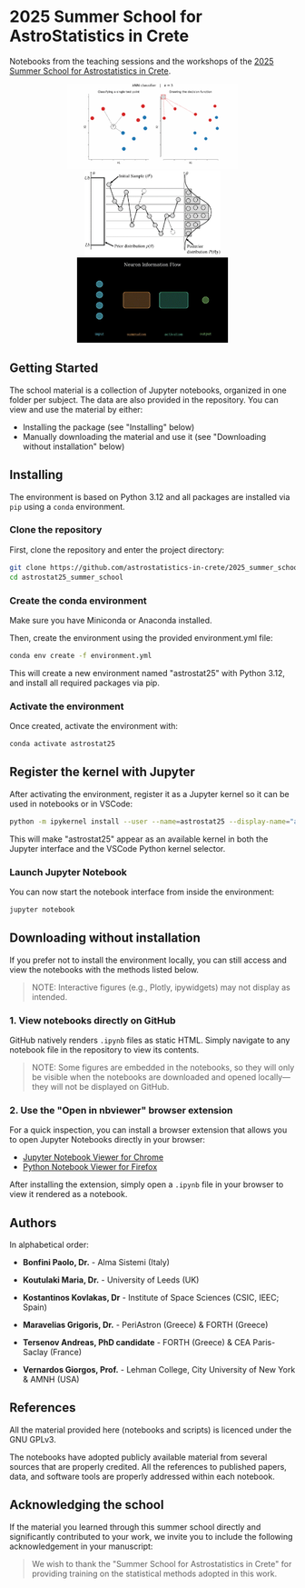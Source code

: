 # 2025 Summer School for AstroStatistics in Crete

Notebooks from the teaching sessions and the workshops of the
[2025 Summer School for Astrostatistics in Crete](https://astro.physics.uoc.gr/Conferences/Astrostatistics_School_Crete_2025/).

<p align="center">
  <img src="10_ML_Practices/images/kNN_decision_function_animation.gif" alt="Image 1" height="150px" />
  <img src="07_MCMC/images/mh.png" alt="Image 2" height="150px" />
  <img src="11_DL/images/neuron_flow.gif" alt="Image 3" height="150px" />
</p>

## Getting Started

The school material is a collection of Jupyter notebooks, organized in one
folder per subject. The data are also provided in the repository. You can view
and use the material by either:
* Installing the package (see "Installing" below)
* Manually downloading the material and use it (see "Downloading without
  installation" below)

## Installing

The environment is based on Python 3.12 and all packages are installed via `pip`
using a `conda` environment.

### Clone the repository

First, clone the repository and enter the project directory:

```bash
git clone https://github.com/astrostatistics-in-crete/2025_summer_school.git
cd astrostat25_summer_school
```

### Create the conda environment

Make sure you have Miniconda or Anaconda installed.

Then, create the environment using the provided environment.yml file:

```bash
conda env create -f environment.yml
```

This will create a new environment named "astrostat25" with Python 3.12, and
install all required packages via pip.

### Activate the environment

Once created, activate the environment with:

```bash
conda activate astrostat25
```

## Register the kernel with Jupyter

After activating the environment, register it as a Jupyter kernel so it can be
used in notebooks or in VSCode:

```bash
python -m ipykernel install --user --name=astrostat25 --display-name="astrostat25"
```

This will make "astrostat25" appear as an available kernel in both the
Jupyter interface and the VSCode Python kernel selector.

### Launch Jupyter Notebook

You can now start the notebook interface from inside the environment:

```bash
jupyter notebook
```

## Downloading without installation

If you prefer not to install the environment locally, you can still access and
view the notebooks with the methods listed below.

> NOTE: Interactive figures (e.g., Plotly, ipywidgets) may not display as intended.

### 1. View notebooks directly on GitHub

GitHub natively renders `.ipynb` files as static HTML. Simply navigate to any
notebook file in the repository to view its contents.

> NOTE: Some figures are embedded in the notebooks, so they will only be visible
when the notebooks are downloaded and opened locally—they will not be displayed
on GitHub.

### 2. Use the "Open in nbviewer" browser extension

For a quick inspection, you can install a browser extension that allows you to
open Jupyter Notebooks directly in your browser:

- [Jupyter Notebook Viewer for Chrome](https://chromewebstore.google.com/detail/jupyter-notebook-viewer/ocabfdicbcamoonfhalkdojedklfcjmf)
- [Python Notebook Viewer for Firefox](https://addons.mozilla.org/en-US/firefox/addon/python-notebook-viewer/)

After installing the extension, simply open a `.ipynb` file in your browser to
view it rendered as a notebook.

## Authors

In alphabetical order:

* **Bonfini Paolo, Dr.** - Alma Sistemi (Italy)

* **Koutulaki Maria, Dr.** - University of Leeds (UK)

* **Kostantinos Kovlakas, Dr** - Institute of Space Sciences (CSIC, IEEC; Spain)

* **Maravelias Grigoris, Dr.** - PeriAstron (Greece) & FORTH (Greece)

* **Tersenov Andreas, PhD candidate** - FORTH (Greece) & CEA Paris-Saclay (France)

* **Vernardos Giorgos, Prof.** - Lehman College, City University of New York & AMNH (USA)

## References

All the material provided here (notebooks and scripts) is licenced
under the GNU GPLv3.

The notebooks have adopted publicly available material from several sources
that are properly credited. All the references to published papers, data, and
software tools are properly addressed within each notebook.

## Acknowledging the school

If the material you learned through this summer school directly and
significantly contributed to your work, we invite you to include the
following acknowledgement in your manuscript:

> We wish to thank the "Summer School for Astrostatistics in Crete" for
providing training on the statistical methods adopted in this work.


